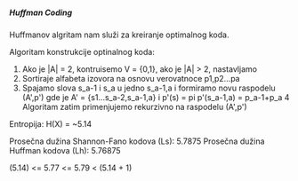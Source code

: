 ##### Huffman Coding
Huffmanov algritam nam služi za kreiranje optimalnog koda.

Algoritam konstrukcije optinalnog koda:
1. Ako je |A| = 2, kontruisemo V = {0,1}, ako je |A| > 2, nastavljamo
2. Sortiraje alfabeta izovora na osnovu verovatnoce p1,p2...pa
3. Spajamo slova s_a-1 i s_a u jedno s_a-1,a i formiramo novu raspodelu (A',p')
gde je A' = {s1...s_a-2,s_a-1,a} i p'(s) = pi p'(s_a-1,a) = p_a-1+p_a
4 Algoritam zatim primenjujemo rekurzivno na raspodelu (A',p') 

Entropija: 
H(X) = ~5.14

Prosečna dužina Shannon-Fano kodova (Ls): 5.7875
Prosečna dužina Huffman kodova (Lh): 5.76875

(5.14) <= 5.77 <= 5.79 < (5.14 + 1)
